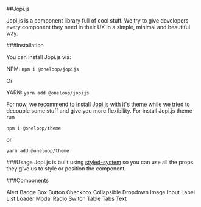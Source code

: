 ##Jopi.js

Jopi.js is a component library full of cool stuff.
We try to give developers every component they need in their UX in a simple, minimal and beautiful way.

###Installation

You can install Jopi.js via:

NPM: `npm i @oneloop/jopijs`

Or

YARN: `yarn add @oneloop/jopijs`

For now, we recommend to install Jopi.js with it's theme while we tried to decouple some stuff and give you more flexibility.
For install Jopi.js theme run

`npm i @oneloop/theme`

or

`yarn add @oneloop/theme`

###Usage
Jopi.js is built using [styled-system](https://styled-system.com/) so you can use all the props they give us to style or position the component.

###Components

Alert
Badge
Box
Button
Checkbox
Collapsible
Dropdown
Image
Input
Label
List
Loader
Modal
Radio
Switch
Table
Tabs
Text
